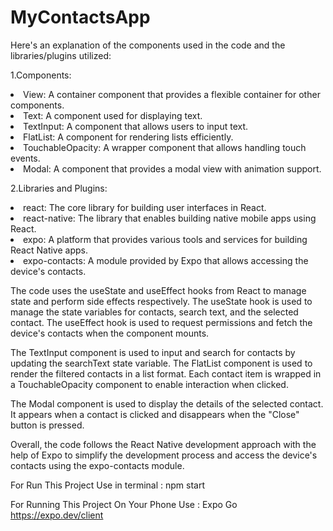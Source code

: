 # MyContactsApp
Here's an explanation of the components used in the code and the libraries/plugins utilized:

1.Components:

<li>View: A container component that provides a flexible container for other components.</li>
<li>Text: A component used for displaying text.</li>
<li>TextInput: A component that allows users to input text.</li>
<li>FlatList: A component for rendering lists efficiently.</li>
<li>TouchableOpacity: A wrapper component that allows handling touch events.</li>
<li>Modal: A component that provides a modal view with animation support.</li>

2.Libraries and Plugins:

<li>react: The core library for building user interfaces in React.</li>
<li>react-native: The library that enables building native mobile apps using React.</li>
<li>expo: A platform that provides various tools and services for building React Native apps.</li>
<li>expo-contacts: A module provided by Expo that allows accessing the device's contacts.</li>
  
The code uses the useState and useEffect hooks from React to manage state and perform side effects respectively. The useState hook is used to manage the state variables for contacts, search text, and the selected contact. The useEffect hook is used to request permissions and fetch the device's contacts when the component mounts.

The TextInput component is used to input and search for contacts by updating the searchText state variable. The FlatList component is used to render the filtered contacts in a list format. Each contact item is wrapped in a TouchableOpacity component to enable interaction when clicked.

The Modal component is used to display the details of the selected contact. It appears when a contact is clicked and disappears when the "Close" button is pressed.

Overall, the code follows the React Native development approach with the help of Expo to simplify the development process and access the device's contacts using the expo-contacts module.

For Run This Project Use in terminal :
npm start

For Running This Project On Your Phone Use :
Expo Go https://expo.dev/client 

